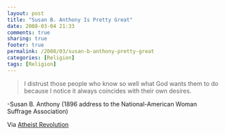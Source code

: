 ```yaml
---
layout: post
title: "Susan B. Anthony Is Pretty Great"
date: 2008-03-04 21:33
comments: true
sharing: true
footer: true
permalink: /2008/03/susan-b-anthony-pretty-great
categories: [Religion]
tags: [Religion]
---
```

<blockquote>    I distrust those people who know so well what God wants them to do because I notice it always coincides with their own desires.</blockquote>

-Susan B. Anthony (1896 address to the National-American Woman Suffrage Association)

Via <a href="http://atheistrevolution.blogspot.com/2008/02/words-of-wisdom-susan-b-anthony.html">Atheist Revolution</a>
